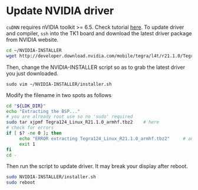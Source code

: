# Update NVIDIA driver

`cuDNN` requires nVIDIA toolkit >= 6.5. Check tutorial [here](Install-CUDA-6.5-on-Jetson-TK1.md).
To update driver and compiler, `ssh` into the TK1 board and download the latest driver package from NVIDIA website.

```sh
cd ~/NVIDIA-INSTALLER
wget http://developer.download.nvidia.com/mobile/tegra/l4t/r21.1.0/Tegra124_Linux_R21.1.0_armhf.tbz2
```

Then, change the NVIDIA-INSTALLER script so as to grab the latest driver you just downloaded.

```
sudo vim ~/NVIDIA-INSTALLER/installer.sh
```

Modify the filename in two spots as follows

```sh
cd "${LDK_DIR}"
echo "Extracting the BSP..."
# you are already root use so no 'sudo' required
sudo tar xjpmf Tegra124_Linux_R21.1.0_armhf.tbz2    # here
# check for errors
if [ $? -ne 0 ]; then
     echo "ERROR extracting Tegra124_Linux_R21.1.0_armhf.tbz2"     # and there
     exit 1
fi
cd -
```

Then run the script to update driver.
It may break your display after reboot.

```sh
sudo NVIDIA-INSTALLER/installer.sh
sudo reboot
```

